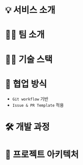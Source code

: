 # 💡 서비스 소개


# 💁🏻 팀 소개


# 👨‍💻 기술 스택


# 🏢 협업 방식

- `Git workflow` 기반
- `Issue & PR Template` 적용

# 🛠️ 개발 과정


# 📂 프로젝트 아키텍처

